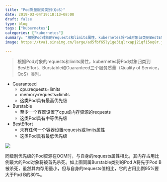 ```yaml
---
title: "Pod质量服务类别(QoS)"
date: 2019-03-04T19:18:13+08:00
draft: false
type: blog
tags: ["kubernetes"]
categories: ["kubernetes"]
summary: "根据Pod对象的requests和limits属性，kubernetes将Pod对象归类到BestEffort、Burstable和Guaranteed三个服务质量（Quality of Service，QoS）类别。"
image: https://tva1.sinaimg.cn/large/ad5fbf65ly1ge3iqlrxapj21qf15oq8r.jpg

---
```


> 根据Pod对象的requests和limits属性，kubernetes将Pod对象归类到BestEffort、Burstable和Guaranteed三个服务质量（Quality of Service，QoS）类别。

- Guaranteed
    - cpu:requests=limits
    - memory:requests=limits
    - 这类Pod具有最高优先级
- Burstable
    - 至少一个容器设置了cpu或内存资源的requests
    - 这类Pod具有中等优先级
- BestEffort
    - 未有任何一个容器设置requests或limits属性
    - 这类Pod具有最低优先级

![](http://ww1.sinaimg.cn/large/ad5fbf65ly1g0rv2ipzqkj20hx0edmx8.jpg)

同级别优先级的Pod资源在OOM时，与自身的requests属性相比，其内存占用比例最大的Pod对象将被首先杀死。如上图同属Burstable类别的Pod A将先于Pod B被杀死，虽然其内存用量小，但与自身的requests值相比，它的占用比例95%要大于Pod B的80%。
